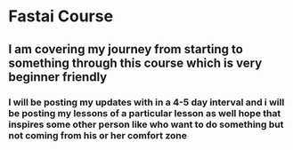 # Fastai Course

## I am covering my journey from starting to something through this course which is very beginner friendly

### I will be posting my updates with in a 4-5 day interval and i will be posting my lessons of a particular lesson as well hope that inspires some other person like who want to do something but not coming from his or her comfort zone
